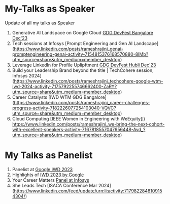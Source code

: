 # My-Talks as Speaker
Update of all my talks as Speaker 
1. Generative AI Landspace on Google Cloud [GDG DevFest Bangalore Dec'23](https://youtu.be/3E_BQAlDgos?feature=shared)
2. Tech sessions at Infosys [Prompt Engineering  and Gen AI Landscape] (https://www.linkedin.com/posts/rameshrajini_genai-promptengineering-genai-activity-7154815376168570880-8IMb?utm_source=share&utm_medium=member_desktop)
3. Leverage LinkedIn for Profile Uplipftment [GDG DevFest Hubli Dec'23]()
4. Build your Leadership Brand beyond the title [ TechCohere session, Infosys 2024] (https://www.linkedin.com/posts/rameshrajini_techcohere-google-wtm-iwd-2024-activity-7175792255746662400-ZaRY?utm_source=share&utm_medium=member_desktop)
5. Career Catalysts [IWD WTM GDG Bangalore] (https://www.linkedin.com/posts/rameshrajini_career-challenges-progress-activity-7182226077254103040-VQVC?utm_source=share&utm_medium=member_desktop)
6. Cloud Computing [IEEE Women in Engineering  with WeEquity][( https://www.linkedin.com/posts/rameshrajini_we-bring-the-next-cohort-with-excellent-speakers-activity-7167818557047656448-Avd_?utm_source=share&utm_medium=member_desktop)
# My Talks as Panelist
1. Panelist at [Google IWD 2023](https://www.youtube.com/watch?v=MBZ4UmXvStM)
2. Highlights of [IWD 2023 by Google](https://youtu.be/OVpRsInmXqc)
3. Your Career Matters [Panel at Infosys]()
4. She Leads Tech [ISACA Conference Mar 2024] (https://www.linkedin.com/feed/update/urn:li:activity:7179822848109154304/)
   
   
